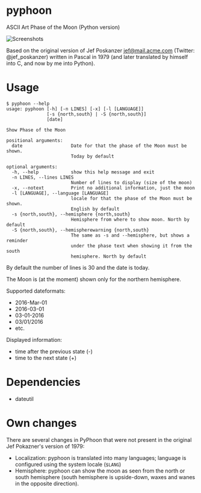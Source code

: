 # pyphoon
ASCII Art Phase of the Moon (Python version)

![Screenshots](http://igor.chub.in/pyphoon/screenshot.png)

Based on the original version of Jef Poskanzer <jef@mail.acme.com> (Twitter: @jef_poskanzer) 
written in Pascal in 1979 (and later translated by himself into C, and now by me into Python).

# Usage

~~~~
$ pyphoon --help
usage: pyphoon [-h] [-n LINES] [-x] [-l [LANGUAGE]]
               [-s {north,south} | -S {north,south}]
               [date]

Show Phase of the Moon

positional arguments:
  date                  Date for that the phase of the Moon must be shown.
                        Today by default

optional arguments:
  -h, --help            show this help message and exit
  -n LINES, --lines LINES
                        Number of lines to display (size of the moon)
  -x, --notext          Print no additional information, just the moon
  -l [LANGUAGE], --language [LANGUAGE]
                        locale for that the phase of the Moon must be shown.
                        English by default
  -s {north,south}, --hemisphere {north,south}
                        Hemisphere from where to show moon. North by default
  -S {north,south}, --hemispherewarning {north,south}
                        The same as -s and --hemisphere, but shows a reminder
                        under the phase text when showing it from the south
                        hemisphere. North by default
~~~~

By default the number of lines is 30 and the date is today.

The Moon is (at the moment) shown only for the northern hemisphere.

Supported dateformats:

* 2016-Mar-01
* 2016-03-01
* 03-01-2016
* 03/01/2016
* etc.

Displayed information:

* time after the previous state (-)
* time to the next state (+)

# Dependencies

* dateutil

# Own changes

There are several changes in PyPhoon that were not present in the original Jef Pokazner's version of 1979:

* Localization: pyphoon is translated into many languages; language is configured using the system locale (`$LANG`)
* Hemisphere: pyphoon can show the moon as seen from the north or south hemisphere (south hemisphere is upside-down, waxes and wanes in the opposite direction).
